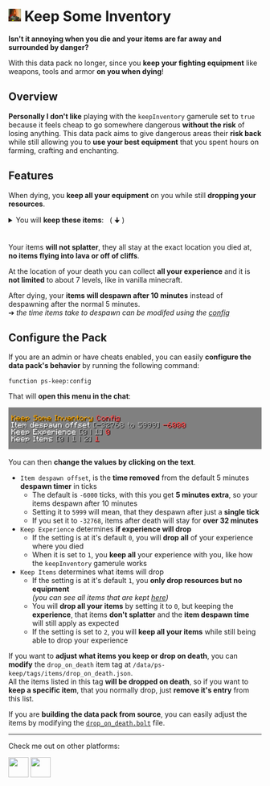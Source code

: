 # <img src="src/pack.png" height=25> **Keep Some Inventory**

**Isn't it annoying when you die and your items are far away and surrounded by danger?**

With this data pack no longer, since you **keep your fighting equipment** like weapons, tools and armor **on you when dying**!

## **Overview**
**Personally I don't like** playing with the `keepInventory` gamerule set to `true` because it feels cheap to go somewhere dangerous **without the risk** of losing anything.
This data pack aims to give dangerous areas their **risk back** while still allowing you to **use your best equipment** that you spent hours on farming, crafting and enchanting.

## **Features**
When dying, you **keep all your equipment** on you while still **dropping your resources**.

<details><summary>You will <b>keep these items</b>: &nbsp; ( 🠋 )</summary>
<li><b>Armor</b>, <b>Elytra</b>, Heads, Skulls and Carved Pumpkins
<li><b>Tools</b> and <b>Weapons</b> including Trident, Flint and Steal and Fishing Rods
<li>Clocks, Compasses and <b>Recovery Compasses</b>
<li>All Golden Apples, Potions and Totems
<li>Every type of Arrow and Firework Rockets
<li>Ender Pearls and Ender Eyes
<li>Goat Horns, Spyglasses, all Maps and all Buckets
<li>All types of Boats, Minecarts, Saddles and Horse Armor
<li>Written Books and Writable Books (Book and Quill) 
<li>Carrots on a Stick and Warped Fungi on a Stick
</details><br>

Your items **will not splatter**, they all stay at the exact location you died at, **no items flying into lava or off of cliffs**.

At the location of your death you can collect **all your experience** and it is **not limited** to about 7 levels, like in vanilla minecraft.

After dying, your **items will despawn after 10 minutes** instead of despawning after the normal 5 minutes.<br>
➔ _the time items take to despawn can be modifed using the [config](#configure-the-pack)_

## **Configure the Pack**
If you are an admin or have cheats enabled, you can easily **configure the data pack's behavior** by running the following command:
```mcfunction
function ps-keep:config
```
That will **open this menu in the chat**:

![config](images/config.png)

You can then **change the values by clicking on the text**.
- `Item despawn offset`, is the **time removed** from the default 5 minutes **despawn timer** in ticks
    - The default is `-6000` ticks, with this you get **5 minutes extra**, so your items despawn after 10 minutes
    - Setting it to `5999` will mean, that they despawn after just a **single tick**
    - If you set it to `-32768`, items after death will stay for **over 32 minutes**
- `Keep Experience` determines **if experience will drop**
    - If the setting is at it's default `0`, you will **drop all** of your experience where you died
    - When it is set to `1`, you **keep all** your experience with you, like how the `keepInventory` gamerule works
- `Keep Items` determines what items will drop
    - If the setting is at it's default `1`, you **only drop resources but no equipment**<br>
    _(you can see all items that are kept [here](#features))_
    - You will **drop all your items** by setting it to `0`, but keeping the **experience**, that items **don't splatter** and the **item despawn time** will still apply as expected
    - If the setting is set to `2`, you will **keep all your items** while still being able to drop your experience

If you want to **adjust what items you keep or drop on death**, you can **modify** the `drop_on_death` item tag at `/data/ps-keep/tags/items/drop_on_death.json`.<br>
All the items listed in this tag **will be dropped on death**, so if you want to **keep a specific item**, that you normally drop, just **remove it's entry** from this list.

If you are **building the data pack from source**, you can easily adjust the items by modifying the [`drop_on_death.bolt`](src/data/ps-keep/modules/drop_on_death.bolt) file.

---
Check me out on other platforms:

[<img src="https://docs.modrinth.com/img/logo.svg" height="40" width="40"/>](https://modrinth.com/user/PuckiSilver)
[<img src="https://www.planetminecraft.com/images/layout/favicon-64.png" height="40" width="40"/>](https://www.planetminecraft.com/member/puckisilver)
